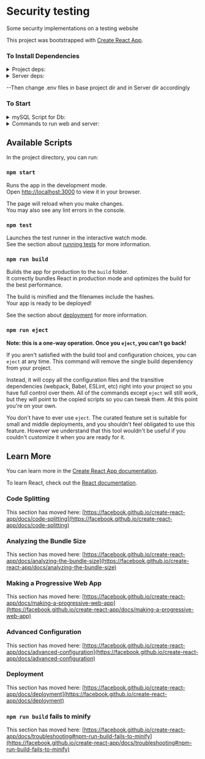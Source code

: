 # Security testing
Some security implementations on a testing website  

This project was bootstrapped with [Create React App](https://github.com/facebook/create-react-app).  

### To Install Dependencies  
<details>
<summary>Project deps:</summary>
<br>  
  
```
npm install 
```

</details>
<details>
<summary>Server deps:</summary>
<br>  
  
```
cd server 
``` 

  
```
npm install 
``` 

</details>

--Then change .env files in base project dir and in Server dir accordingly

### To Start
<details>
<summary>mySQL Script for Db:</summary>
<br>  

```sql
create database projectdatabase;
use projectdatabase;

CREATE TABLE `mytable` (
  `id` int NOT NULL AUTO_INCREMENT,
  `name` varchar(45) DEFAULT NULL,
  `email` varchar(45) DEFAULT NULL,
  `title` varchar(45) DEFAULT NULL,
  `department` varchar(45) DEFAULT NULL,
  `status` varchar(45) DEFAULT NULL,
  `position` varchar(45) DEFAULT NULL,
  `picture` text,
  `allowed` varchar(45) DEFAULT NULL,
  PRIMARY KEY (`id`)
) ENGINE=InnoDB AUTO_INCREMENT=27 DEFAULT CHARSET=utf8mb4 COLLATE=utf8mb4_0900_ai_ci;
CREATE TABLE `userstable` (
  `id` int NOT NULL AUTO_INCREMENT,
  `email` varchar(45) NOT NULL,
  `password` text,
  `role` varchar(45) DEFAULT NULL,
  PRIMARY KEY (`id`)
) ENGINE=InnoDB AUTO_INCREMENT=5 DEFAULT CHARSET=utf8mb4 COLLATE=utf8mb4_0900_ai_ci

```

</details>

<details>
<summary>Commands to run web and server:</summary>
<br>
-Web: for now its 

```
npm start 
```

<br>
-Server: 

```
cd Server 
```
```
npm start || npm devStart
```
</details>

## Available Scripts

In the project directory, you can run:

### `npm start`


Runs the app in the development mode.\
Open [http://localhost:3000](http://localhost:3000) to view it in your browser.

The page will reload when you make changes.\
You may also see any lint errors in the console.

### `npm test`

Launches the test runner in the interactive watch mode.\
See the section about [running tests](https://facebook.github.io/create-react-app/docs/running-tests) for more information.

### `npm run build`

Builds the app for production to the `build` folder.\
It correctly bundles React in production mode and optimizes the build for the best performance.

The build is minified and the filenames include the hashes.\
Your app is ready to be deployed!

See the section about [deployment](https://facebook.github.io/create-react-app/docs/deployment) for more information.

### `npm run eject`

**Note: this is a one-way operation. Once you `eject`, you can't go back!**

If you aren't satisfied with the build tool and configuration choices, you can `eject` at any time. This command will remove the single build dependency from your project.

Instead, it will copy all the configuration files and the transitive dependencies (webpack, Babel, ESLint, etc) right into your project so you have full control over them. All of the commands except `eject` will still work, but they will point to the copied scripts so you can tweak them. At this point you're on your own.

You don't have to ever use `eject`. The curated feature set is suitable for small and middle deployments, and you shouldn't feel obligated to use this feature. However we understand that this tool wouldn't be useful if you couldn't customize it when you are ready for it.

## Learn More

You can learn more in the [Create React App documentation](https://facebook.github.io/create-react-app/docs/getting-started).

To learn React, check out the [React documentation](https://reactjs.org/).

### Code Splitting

This section has moved here: [https://facebook.github.io/create-react-app/docs/code-splitting](https://facebook.github.io/create-react-app/docs/code-splitting)

### Analyzing the Bundle Size

This section has moved here: [https://facebook.github.io/create-react-app/docs/analyzing-the-bundle-size](https://facebook.github.io/create-react-app/docs/analyzing-the-bundle-size)

### Making a Progressive Web App

This section has moved here: [https://facebook.github.io/create-react-app/docs/making-a-progressive-web-app](https://facebook.github.io/create-react-app/docs/making-a-progressive-web-app)

### Advanced Configuration

This section has moved here: [https://facebook.github.io/create-react-app/docs/advanced-configuration](https://facebook.github.io/create-react-app/docs/advanced-configuration)

### Deployment

This section has moved here: [https://facebook.github.io/create-react-app/docs/deployment](https://facebook.github.io/create-react-app/docs/deployment)

### `npm run build` fails to minify

This section has moved here: [https://facebook.github.io/create-react-app/docs/troubleshooting#npm-run-build-fails-to-minify](https://facebook.github.io/create-react-app/docs/troubleshooting#npm-run-build-fails-to-minify)
